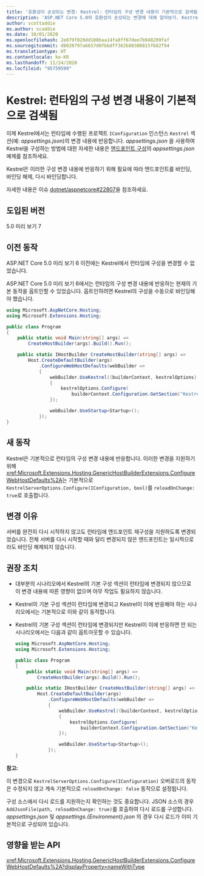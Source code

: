 ```yaml
---
title: '호환성이 손상되는 변경: Kestrel: 런타임의 구성 변경 내용이 기본적으로 검색됨'
description: 'ASP.NET Core 5.0의 호환성이 손상되는 변경에 대해 알아보기. Kestrel: 런타임의 구성 변경 내용이 기본적으로 검색됨'
author: scottaddie
ms.author: scaddie
ms.date: 10/01/2020
ms.openlocfilehash: 2e879f020dd108baa14fa8ff67dee7b948209faf
ms.sourcegitcommit: d8020797a6657d0fbbdff362b80300815f682f94
ms.translationtype: HT
ms.contentlocale: ko-KR
ms.lasthandoff: 11/24/2020
ms.locfileid: "95759599"
---
```

# <a name="kestrel-configuration-changes-at-run-time-detected-by-default"></a>Kestrel: 런타임의 구성 변경 내용이 기본적으로 검색됨

이제 Kestrel에서는 런타임에 수행된 프로젝트 `IConfiguration` 인스턴스 `Kestrel` 섹션(예: *appsettings.json*)의 변경 내용에 반응합니다. *appsettings.json* 을 사용하여 Kestrel을 구성하는 방법에 대한 자세한 내용은 [엔드포인트 구성](/aspnet/core/fundamentals/servers/kestrel#endpoint-configuration)의 *appsettings.json* 예제를 참조하세요.

Kestrel은 이러한 구성 변경 내용에 반응하기 위해 필요에 따라 엔드포인트를 바인딩, 바인딩 해제, 다시 바인딩합니다.

자세한 내용은 이슈 [dotnet/aspnetcore#22807](https://github.com/dotnet/aspnetcore/issues/22807)을 참조하세요.

## <a name="version-introduced"></a>도입된 버전

5.0 미리 보기 7

## <a name="old-behavior"></a>이전 동작

ASP.NET Core 5.0 미리 보기 6 이전에는 Kestrel에서 런타임에 구성을 변경할 수 없었습니다.

ASP.NET Core 5.0 미리 보기 6에서는 런타임의 구성 변경 내용에 반응하는 현재의 기본 동작을 옵트인할 수 있었습니다. 옵트인하려면 Kestrel의 구성을 수동으로 바인딩해야 했습니다.

```csharp
using Microsoft.AspNetCore.Hosting;
using Microsoft.Extensions.Hosting;

public class Program
{
    public static void Main(string[] args) =>
        CreateHostBuilder(args).Build().Run();

    public static IHostBuilder CreateHostBuilder(string[] args) =>
        Host.CreateDefaultBuilder(args)
            .ConfigureWebHostDefaults(webBuilder =>
            {
                webBuilder.UseKestrel((builderContext, kestrelOptions) =>
                {
                    kestrelOptions.Configure(
                        builderContext.Configuration.GetSection("Kestrel"), reloadOnChange: true);
                });

                webBuilder.UseStartup<Startup>();
            });
}
```

## <a name="new-behavior"></a>새 동작

Kestrel은 기본적으로 런타임의 구성 변경 내용에 반응합니다. 이러한 변경을 지원하기 위해 <xref:Microsoft.Extensions.Hosting.GenericHostBuilderExtensions.ConfigureWebHostDefaults%2A>는 기본적으로 `KestrelServerOptions.Configure(IConfiguration, bool)`를 `reloadOnChange: true`로 호출합니다.

## <a name="reason-for-change"></a>변경 이유

서버를 완전히 다시 시작하지 않고도 런타임에 엔드포인트 재구성을 지원하도록 변경되었습니다. 전체 서버를 다시 시작할 때와 달리 변경되지 않은 엔드포인트는 일시적으로라도 바인딩 해제되지 않습니다.

## <a name="recommended-action"></a>권장 조치

* 대부분의 시나리오에서 Kestrel의 기본 구성 섹션이 런타임에 변경되지 않으므로 이 변경 내용에 따른 영향이 없으며 아무 작업도 필요하지 않습니다.
* Kestrel의 기본 구성 섹션이 런타임에 변경되고 Kestrel이 이에 반응해야 하는 시나리오에서는 기본적으로 이와 같이 동작합니다.
* Kestrel의 기본 구성 섹션이 런타임에 변경되지만 Kestrel이 이에 반응하면 안 되는 시나리오에서는 다음과 같이 옵트아웃할 수 있습니다.

    ```csharp
    using Microsoft.AspNetCore.Hosting;
    using Microsoft.Extensions.Hosting;

    public class Program
    {
        public static void Main(string[] args) =>
            CreateHostBuilder(args).Build().Run();

        public static IHostBuilder CreateHostBuilder(string[] args) =>
            Host.CreateDefaultBuilder(args)
                .ConfigureWebHostDefaults(webBuilder =>
                {
                    webBuilder.UseKestrel((builderContext, kestrelOptions) =>
                    {
                        kestrelOptions.Configure(
                            builderContext.Configuration.GetSection("Kestrel"), reloadOnChange: false);
                    });

                    webBuilder.UseStartup<Startup>();
                });
    }
    ```

**참고:**

이 변경으로 `KestrelServerOptions.Configure(IConfiguration)` 오버로드의 동작은 수정되지 않고 계속 기본적으로 `reloadOnChange: false` 동작으로 설정됩니다.

구성 소스에서 다시 로드를 지원하는지 확인하는 것도 중요합니다. JSON 소스의 경우 `AddJsonFile(path, reloadOnChange: true)`를 호출하여 다시 로드를 구성합니다. *appsettings.json* 및 *appsettings.{Environment}.json* 의 경우 다시 로드가 이미 기본적으로 구성되어 있습니다.

## <a name="affected-apis"></a>영향을 받는 API

<xref:Microsoft.Extensions.Hosting.GenericHostBuilderExtensions.ConfigureWebHostDefaults%2A?displayProperty=nameWithType>

<!--

### Category

ASP.NET Core

### Affected APIs

`Overload:Microsoft.Extensions.Hosting.GenericHostBuilderExtensions.ConfigureWebHostDefaults`

-->
